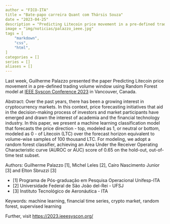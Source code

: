 ```yaml
---
author = "FICO-ITA"
title = "Bate-papo carreira Quant com Thársis Souza"
date = "2023-04-25"
description = "Predicting Litecoin price movement in a pre-defined trading volume window using Random Forest model."
image = "img/noticias/palazzo_ieee.jpg"
tags = [
    "markdown",
    "css",
    "html",
]
categories = []
series = []
aliases = []
---
```


Last week, Guilherme Palazzo presented the paper Predicting Litecoin price movement in a pre-defined trading volume window using Random Forest model at [IEEE Syscon Conference 2023](https://2023.ieeesyscon.org/) in Vancouver, Canada.

Abstract: Over the past years, there has been a growing interest in cryptocurrency markets. In this context, price forecasting initiatives that aid in the decision-making process of investors and market participants have emerged and drawn the interest of academia and the financial technology industry. In this paper, we present a machine learning classification model that forecasts the price direction - top, modeled as 1, or neutral or bottom, modeled as 0 - of Litecoin (LTC) over the forecast horizon equivalent to volume-wise samples of 100 thousand LTC. For modeling, we adopt a random forest classifier, achieving an Area Under the Receiver Operating Characteristic curve (AUROC or AUC) score of 0.65 on the hold-out, out-of-time test subset.

Authors: Guilherme Palazzo [1], Michel Leles [2], Cairo Nascimento Junior [3] and Elton Sbruzzi [3]

- [1] Programa de Pós-graduação em Pesquisa Operacional Unifesp-ITA
- [2] Universidade Federal de São João del-Rei - UFSJ
- [3] Instituto Tecnológico de Aeronáutica - ITA


Keywords: machine learning, financial time series, crypto market, random forest, supervised learning

Further, visit https://2023.ieeesyscon.org/